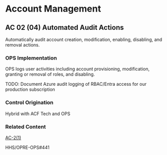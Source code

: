 # Account Management
## AC 02 (04) Automated Audit Actions

Automatically audit account creation, modification, enabling, disabling, and removal actions.

### OPS Implementation

OPS logs user activities including account provisioning, modification, granting or removal of roles, and disabling.

TODO: Document Azure audit logging of RBAC/Entra access for our production subscription

### Control Origination

Hybrid with ACF Tech and OPS

### Related Content

[AC-2(1)](./ac-02-01.md)

HHS/OPRE-OPS#441
